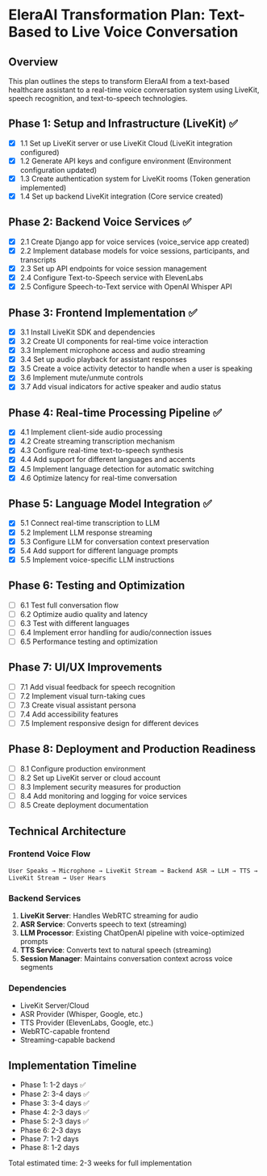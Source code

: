 # EleraAI Transformation Plan: Text-Based to Live Voice Conversation

## Overview
This plan outlines the steps to transform EleraAI from a text-based healthcare assistant to a real-time voice conversation system using LiveKit, speech recognition, and text-to-speech technologies.

## Phase 1: Setup and Infrastructure (LiveKit) ✅
- [x] 1.1 Set up LiveKit server or use LiveKit Cloud (LiveKit integration configured)
- [x] 1.2 Generate API keys and configure environment (Environment configuration updated)
- [x] 1.3 Create authentication system for LiveKit rooms (Token generation implemented)
- [x] 1.4 Set up backend LiveKit integration (Core service created)

## Phase 2: Backend Voice Services ✅
- [x] 2.1 Create Django app for voice services (voice_service app created)
- [x] 2.2 Implement database models for voice sessions, participants, and transcripts
- [x] 2.3 Set up API endpoints for voice session management
- [x] 2.4 Configure Text-to-Speech service with ElevenLabs
- [x] 2.5 Configure Speech-to-Text service with OpenAI Whisper API

## Phase 3: Frontend Implementation ✅
- [x] 3.1 Install LiveKit SDK and dependencies
- [x] 3.2 Create UI components for real-time voice interaction
- [x] 3.3 Implement microphone access and audio streaming
- [x] 3.4 Set up audio playback for assistant responses
- [x] 3.5 Create a voice activity detector to handle when a user is speaking
- [x] 3.6 Implement mute/unmute controls
- [x] 3.7 Add visual indicators for active speaker and audio status

## Phase 4: Real-time Processing Pipeline ✅
- [x] 4.1 Implement client-side audio processing
- [x] 4.2 Create streaming transcription mechanism
- [x] 4.3 Configure real-time text-to-speech synthesis
- [x] 4.4 Add support for different languages and accents
- [x] 4.5 Implement language detection for automatic switching
- [x] 4.6 Optimize latency for real-time conversation

## Phase 5: Language Model Integration ✅
- [x] 5.1 Connect real-time transcription to LLM
- [x] 5.2 Implement LLM response streaming
- [x] 5.3 Configure LLM for conversation context preservation
- [x] 5.4 Add support for different language prompts
- [x] 5.5 Implement voice-specific LLM instructions

## Phase 6: Testing and Optimization
- [ ] 6.1 Test full conversation flow
- [ ] 6.2 Optimize audio quality and latency
- [ ] 6.3 Test with different languages
- [ ] 6.4 Implement error handling for audio/connection issues
- [ ] 6.5 Performance testing and optimization

## Phase 7: UI/UX Improvements
- [ ] 7.1 Add visual feedback for speech recognition
- [ ] 7.2 Implement visual turn-taking cues
- [ ] 7.3 Create visual assistant persona
- [ ] 7.4 Add accessibility features
- [ ] 7.5 Implement responsive design for different devices

## Phase 8: Deployment and Production Readiness
- [ ] 8.1 Configure production environment
- [ ] 8.2 Set up LiveKit server or cloud account
- [ ] 8.3 Implement security measures for production
- [ ] 8.4 Add monitoring and logging for voice services
- [ ] 8.5 Create deployment documentation

## Technical Architecture

### Frontend Voice Flow
```
User Speaks → Microphone → LiveKit Stream → Backend ASR → LLM → TTS → LiveKit Stream → User Hears
```

### Backend Services
1. **LiveKit Server**: Handles WebRTC streaming for audio
2. **ASR Service**: Converts speech to text (streaming)
3. **LLM Processor**: Existing ChatOpenAI pipeline with voice-optimized prompts
4. **TTS Service**: Converts text to natural speech (streaming)
5. **Session Manager**: Maintains conversation context across voice segments

### Dependencies
- LiveKit Server/Cloud
- ASR Provider (Whisper, Google, etc.)
- TTS Provider (ElevenLabs, Google, etc.)
- WebRTC-capable frontend
- Streaming-capable backend

## Implementation Timeline
- Phase 1: 1-2 days ✅
- Phase 2: 3-4 days ✅
- Phase 3: 3-4 days ✅
- Phase 4: 2-3 days ✅
- Phase 5: 2-3 days ✅
- Phase 6: 2-3 days
- Phase 7: 1-2 days
- Phase 8: 1-2 days

Total estimated time: 2-3 weeks for full implementation 